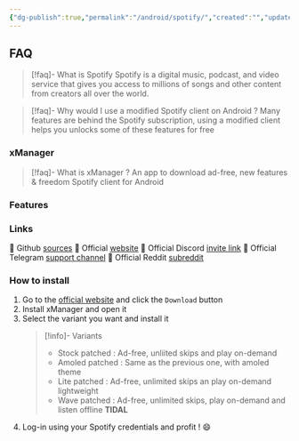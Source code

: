 ```yaml
---
{"dg-publish":true,"permalink":"/android/spotify/","created":"","updated":""}
---
```



## FAQ
>[!faq]- What is Spotify
>Spotify is a digital music, podcast, and video service that gives you access to millions of songs and other content from creators all over the world.

>[!faq]- Why would I use a modified Spotify client on Android ?
>Many features are behind the Spotify subscription, using a modified client helps you unlocks some of these features for free

### xManager
> [!faq]- What is xManager ?
> An app to download ad-free, new features & freedom Spotify client for Android

### Features

### Links
🔗 Github [sources](https://github.com/Team-xManager/xManager)
🔗 Official [website](https://www.xmanagerapp.com/)
🔗 Official Discord [invite link](https://discord.com/invite/dnpKn5Wufm)
🔗 Official Telegram [support channel](https://t.me/xManagerSupport)
🔗 Official Reddit [subreddit](https://www.reddit.com/r/xManagerApp/)

### How to install
1. Go to the [official website](https://www.xmanagerapp.com/) and click the `Download` button
2. Install xManager and open it
3. Select the variant you want and install it
   > [!info]-  Variants
   > - Stock patched : Ad-free, unliited skips and play on-demand
   > - Amoled patched :  Same as the previous one, with amoled theme
   > - Lite patched : Ad-free, unlimited skips an play on-demand lightweight
   > - Wave patched : Ad-free, unlimited skips, play on-demand and listen offline **TIDAL**
4. Log-in using your Spotify credentials and profit ! 😄